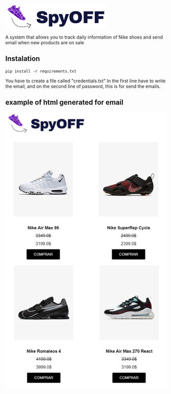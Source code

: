 
![alt text](https://github.com/OscarArmas/SpyOFF/blob/master/Logo_spy.png?raw=true)

A system that allows you to track daily information of Nike shoes and send email when new products are on sale

## Instalation
```
pip install -r requirements.txt

```
You have to create a file called "credentials.txt" In the first line have to write the email, and on the second line of password, this is for send the emails.

## example of html generated for email

![alt text](https://github.com/OscarArmas/SpyOFF/blob/master/email_example.png?raw=true)
